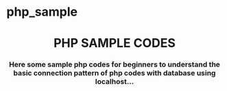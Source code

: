 # php_sample
<h1 align="center">PHP SAMPLE CODES</h1>

<h3 align="center">Here some sample php codes for beginners to understand the basic connection pattern of php codes with database using localhost...</h3>
